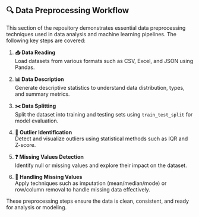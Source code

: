 ## 🔍 Data Preprocessing Workflow

This section of the repository demonstrates essential data preprocessing techniques used in data analysis and machine learning pipelines. The following key steps are covered:

1. **📥 Data Reading**  
   Load datasets from various formats such as CSV, Excel, and JSON using Pandas.

2. **📊 Data Description**  
   Generate descriptive statistics to understand data distribution, types, and summary metrics.

3. **✂️ Data Splitting**  
   Split the dataset into training and testing sets using `train_test_split` for model evaluation.

4. **🚨 Outlier Identification**  
   Detect and visualize outliers using statistical methods such as IQR and Z-score.

5. **❓ Missing Values Detection**  
   Identify null or missing values and explore their impact on the dataset.

6. **🧹 Handling Missing Values**  
   Apply techniques such as imputation (mean/median/mode) or row/column removal to handle missing data effectively.

These preprocessing steps ensure the data is clean, consistent, and ready for analysis or modeling.

